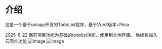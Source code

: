 # 介绍
这是一个基于uniapp开发的TodoList程序，基于Vue3版本+Pinia

2025-6-22
目前项目功能为基础的todolist功能，使用到本地存储。
后续将加入云同步功能
![image](https://github.com/user-attachments/assets/114dc8f8-35a9-48d9-9c1e-fad82bd292ae)
![image](https://github.com/user-attachments/assets/f90e19f5-82fb-497b-aa8c-1bfac1150432)
